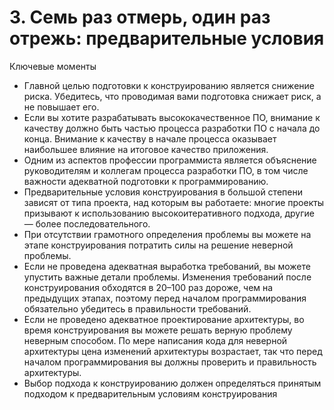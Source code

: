 

# 3. Семь раз отмерь, один раз отрежь: предварительные условия

Ключевые моменты

* Главной целью подготовки к конструированию является снижение риска. Убедитесь, что проводимая вами подготовка снижает
  риск, а не повышает его.
* Если вы хотите разрабатывать высококачественное ПО, внимание к качеству должно быть частью процесса разработки ПО с
  начала до конца. Внимание к качеству в начале процесса оказывает наибольшее влияние на итоговое качество приложения.
* Одним из аспектов профессии программиста является объяснение руководителям и коллегам процесса разработки ПО, в том
  числе важности адекватной подготовки к программированию.
* Предварительные условия конструирования в большой степени зависят от типа проекта, над которым вы работаете: многие
  проекты призывают к использованию высокоитеративного подхода, другие — более последовательного.
* При отсутствии грамотного определения проблемы вы можете на этапе конструирования потратить силы на решение неверной
  проблемы.
* Если не проведена адекватная выработка требований, вы можете упустить важные детали проблемы. Изменения требований
  после конструирования обходятся в 20–100 раз дороже, чем на предыдущих этапах, поэтому перед началом программирования
  обязательно убедитесь в правильности требований.
* Если не проведено адекватное проектирование архитектуры, во время конструирования вы можете решать верную проблему
  неверным способом. По мере написания кода для неверной архитектуры цена изменений архитектуры возрастает, так что
  перед началом программирования вы должны проверить и правильность архитектуры.
* Выбор подхода к конструированию должен определяться принятым подходом к предварительным условиям конструирования